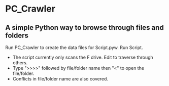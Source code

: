 # PC_Crawler
## A simple Python way to browse through files and folders
Run PC_Crawler to create the data files for Script.pyw.
Run Script.
* The script currently only scans the F drive. Edit to traverse through others.
* Type ">>>>" followed by file/folder name then "<" to open the file/folder.
* Conflicts in file/folder name are also covered.
